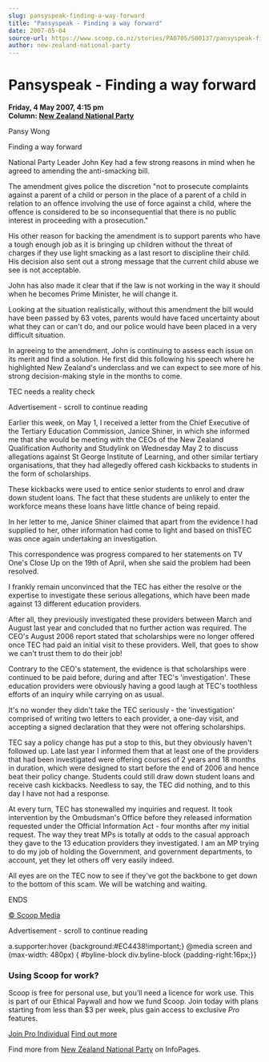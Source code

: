 ```yaml
---
slug: pansyspeak-finding-a-way-forward
title: "Pansyspeak - Finding a way forward"
date: 2007-05-04
source-url: https://www.scoop.co.nz/stories/PA0705/S00137/pansyspeak-finding-a-way-forward.htm
author: new-zealand-national-party
---
```

Pansyspeak - Finding a way forward
==================================

**Friday, 4 May 2007, 4:15 pm**  
**Column: [New Zealand National Party](https://info.scoop.co.nz/New_Zealand_National_Party)**

Pansy Wong

Finding a way forward

National Party Leader John Key had a few strong reasons in mind when he agreed to amending the anti-smacking bill.

The amendment gives police the discretion \"not to prosecute complaints against a parent of a child or person in the place of a parent of a child in relation to an offence involving the use of force against a child, where the offence is considered to be so inconsequential that there is no public interest in proceeding with a prosecution."

His other reason for backing the amendment is to support parents who have a tough enough job as it is bringing up children without the threat of charges if they use light smacking as a last resort to discipline their child. His decision also sent out a strong message that the current child abuse we see is not acceptable.

John has also made it clear that if the law is not working in the way it should when he becomes Prime Minister, he will change it.

Looking at the situation realistically, without this amendment the bill would have been passed by 63 votes, parents would have faced uncertainty about what they can or can't do, and our police would have been placed in a very difficult situation.

In agreeing to the amendment, John is continuing to assess each issue on its merit and find a solution. He first did this following his speech where he highlighted New Zealand's underclass and we can expect to see more of his strong decision-making style in the months to come.

  
TEC needs a reality check

Advertisement - scroll to continue reading





Earlier this week, on May 1, I received a letter from the Chief Executive of the Tertiary Education Commission, Janice Shiner, in which she informed me that she would be meeting with the CEOs of the New Zealand Qualification Authority and Studylink on Wednesday May 2 to discuss allegations against St George Institute of Learning, and other similar tertiary organisations, that they had allegedly offered cash kickbacks to students in the form of scholarships.

These kickbacks were used to entice senior students to enrol and draw down student loans. The fact that these students are unlikely to enter the workforce means these loans have little chance of being repaid.

In her letter to me, Janice Shiner claimed that apart from the evidence I had supplied to her, other information had come to light and based on thisTEC was once again undertaking an investigation.

This correspondence was progress compared to her statements on TV One's Close Up on the 19th of April, when she said the problem had been resolved.

I frankly remain unconvinced that the TEC has either the resolve or the expertise to investigate these serious allegations, which have been made against 13 different education providers.

After all, they previously investigated these providers between March and August last year and concluded that no further action was required. The CEO's August 2006 report stated that scholarships were no longer offered once TEC had paid an initial visit to these providers. Well, that goes to show we can't trust them to do their job!

Contrary to the CEO's statement, the evidence is that scholarships were continued to be paid before, during and after TEC's 'investigation'. These education providers were obviously having a good laugh at TEC's toothless efforts of an inquiry while carrying on as usual.

It's no wonder they didn't take the TEC seriously - the 'investigation' comprised of writing two letters to each provider, a one-day visit, and accepting a signed declaration that they were not offering scholarships.

TEC say a policy change has put a stop to this, but they obviously haven't followed up. Late last year I informed them that at least one of the providers that had been investigated were offering courses of 2 years and 18 months in duration, which were designed to start before the end of 2006 and hence beat their policy change. Students could still draw down student loans and receive cash kickbacks. Needless to say, the TEC did nothing, and to this day I have not had a response.

At every turn, TEC has stonewalled my inquiries and request. It took intervention by the Ombudsman's Office before they released information requested under the Official Information Act - four months after my initial request. The way they treat MPs is totally at odds to the casual approach they gave to the 13 education providers they investigated. I am an MP trying to do my job of holding the Government, and government departments, to account, yet they let others off very easily indeed.

All eyes are on the TEC now to see if they've got the backbone to get down to the bottom of this scam. We will be watching and waiting.

ENDS

[© Scoop Media](http://www.scoop.co.nz/about/terms.html)  

Advertisement - scroll to continue reading



a.supporter:hover {background:#EC4438!important;} @media screen and (max-width: 480px) { #byline-block div.byline-block {padding-right:16px;}}

### Using Scoop for work?

Scoop is free for personal use, but you’ll need a licence for work use. This is part of our Ethical Paywall and how we fund Scoop. Join today with plans starting from less than $3 per week, plus gain access to exclusive _Pro_ features.  
  
[Join Pro Individual](https://pro.scoop.co.nz/Individual/?from=ProIn24) [Find out more](https://pro.scoop.co.nz/using-scoop-for-work/?from=ProIn24)

Find more from [New Zealand National Party](https://info.scoop.co.nz/New_Zealand_National_Party) on InfoPages.